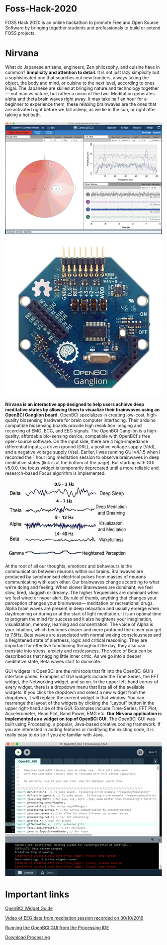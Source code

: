 # Foss-Hack-2020

FOSS Hack 2020 is an online hackathon to promote Free and Open Source Software by bringing together students and professionals to build or extend FOSS projects.

# Nirvana

What do Japanese artisans, engineers, Zen philosophy, and cuisine have in common? **Simplicity and attention to detail**. It is not just lazy simplicity but a sophisticated one that searches out new frontiers, always taking the object, the body and mind, or cuisine to the next level, according to ones Ikigai. The Japanese are skilled at bringing nature and technology together— not man vs nature, but rather a union of the two. Meditation generates alpha and theta brain waves right away. It may take half an hour for a beginner to experience them, these relaxing brainwaves are the ones that are activated right before we fall asleep, as we lie in the sun, or right after taking a hot bath. 

![alt text](./images/openbci-gui.png)

![alt text](./images/ganglion-board.jpg)

**Nirvana is an interactive app designed to help users achieve deep meditative states by allowing them to visualize their brainwaves using an OpenBCI Ganglion board.** OpenBCI specializes in creating low-cost, high-quality biosensing hardware for brain computer interfacing. Their arduino compatible biosensing boards provide high resolution imaging and recording of EMG, ECG, and EEG signals. The OpenBCI Ganglion is a high-quality, affordable bio-sensing device, compatible with OpenBCI's free open-source software. On the input side, there are 4 high-impedance differential inputs, a driven ground (DRL), a positive voltage supply (Vdd), and a negative voltage supply (Vss). Earlier, I was running GUI v4.1.5 when I recorded the 1 hour long meditation session to observe brainwaves in deep meditative states (link is at the bottom of the page). But starting with GUI v5.0.0, the focus widget is temporarily deprecated until a more reliable and research-based Focus algorithm is implemented.

![alt text](./images/brainwaves.jpg)

At the root of all our thoughts, emotions and behaviours is the communication between neurons within our brains. Brainwaves are produced by synchronised electrical pulses from masses of neurons communicating with each other. Our brainwaves change according to what we’re doing and feeling. When slower Brainwaves are dominant, we feel slow, tired, sluggish or dreamy. The higher frequencies are dominant when we feel wired or hyper alert. By rule of thumb, anything that changes your perception changes your brainwaves— meditation or recreational drugs. Alpha brain waves are present in deep relaxation and usually emerge when daydreaming or during or at the start of light meditation. It is an optimal time to program the mind for success and it also heightens your imagination, visualization, memory, learning and concentration. The voice of Alpha is your intuition, which becomes clearer and more profound the closer you get to 7.5Hz. Beta waves are associated with normal waking consciousness and a heightened state of alertness, logic and critical reasoning. They are important for effective functioning throughout the day, they also can translate into stress, anxiety and restlessness. The voice of Beta can be described as that nagging little inner critic. As we go into a deeper meditative state, Beta waves start to dominate.

GUI widgets in OpenBCI are the mini tools that fit into the OpenBCI GUI’s interface panes. Examples of GUI widgets include the Time Series, the FFT widget, the Networking widget, and so on. In the upper left-hand corner of every widget, there is a dropdown menu that lists all of the available widgets. If you click the dropdown and select a new widget from the dropdown, it will replace the current widget in that window. You can rearrange the layout of the widgets by clicking the “Layout” button in the upper right-hand side of the GUI. Examples include Time-Series, FFT Plot, Accelerometer, Head Plot, Band Power, EMG etc. **Our Nirvana application is implemented as a widget on top of OpenBCI GUI.** The OpenBCI GUI was built using Processing, a popular, Java-based creative coding framework. If you are interested in adding features or modifying the existing code, it is really easy to do so if you are familiar with Java. 

![alt text](./images/processing.png)


# Important links

[OpenBCI Widget Guide](https://docs.openbci.com/docs/06Software/01-OpenBCISoftware/GUIWidgets#custom-widget)

[Video of EEG data from meditation session recorded on 30/10/2019](https://www.youtube.com/watch?v=zz4xVT-fhII&t=1s)

[Running the OpenBCI GUI from the Processing IDE](https://docs.openbci.com/docs/06Software/01-OpenBCISoftware/GUIDocs#running-the-openbci-gui-from-the-processing-ide)

[Download Processing](https://processing.org/download/?processing)